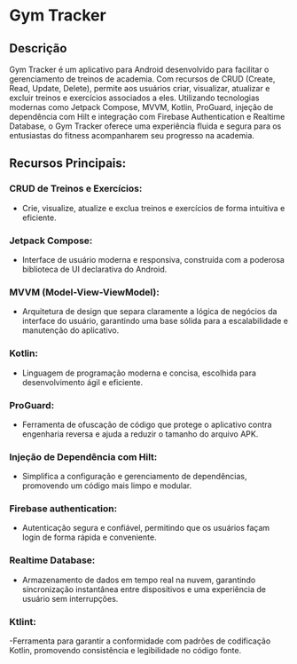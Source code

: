 # Gym Tracker

## Descrição

Gym Tracker é um aplicativo para Android desenvolvido para facilitar o gerenciamento de treinos de
academia. Com recursos de CRUD (Create, Read, Update, Delete), permite aos usuários criar,
visualizar, atualizar e excluir treinos e exercícios associados a eles. Utilizando tecnologias
modernas como Jetpack Compose, MVVM, Kotlin, ProGuard, injeção de dependência com Hilt e integração
com Firebase Authentication e Realtime Database, o Gym Tracker oferece uma experiência fluida e
segura para os entusiastas do fitness acompanharem seu progresso na academia.

## Recursos Principais:

### CRUD de Treinos e Exercícios:

- Crie, visualize, atualize e exclua treinos e exercícios de forma intuitiva e eficiente.

### Jetpack Compose:

- Interface de usuário moderna e responsiva, construída com a poderosa biblioteca de UI declarativa
  do Android.

### MVVM (Model-View-ViewModel):

- Arquitetura de design que separa claramente a lógica de negócios da interface do usuário,
  garantindo uma base sólida para a escalabilidade e manutenção do aplicativo.

### Kotlin:

- Linguagem de programação moderna e concisa, escolhida para desenvolvimento ágil e eficiente.

### ProGuard:

- Ferramenta de ofuscação de código que protege o aplicativo contra engenharia reversa e ajuda a
  reduzir o tamanho do arquivo APK.

### Injeção de Dependência com Hilt:

- Simplifica a configuração e gerenciamento de dependências, promovendo um código mais limpo e
  modular.

### Firebase authentication:

- Autenticação segura e confiável, permitindo que os usuários façam login de forma rápida e
  conveniente.

### Realtime Database:

- Armazenamento de dados em tempo real na nuvem, garantindo sincronização instantânea entre
  dispositivos e uma experiência de usuário sem interrupções.

### Ktlint:

-Ferramenta para garantir a conformidade com padrões de codificação Kotlin, promovendo consistência e
legibilidade no código fonte.